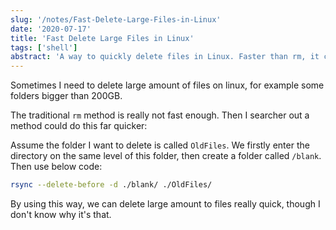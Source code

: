 ```yaml
---
slug: '/notes/Fast-Delete-Large-Files-in-Linux'
date: '2020-07-17'
title: 'Fast Delete Large Files in Linux'
tags: ['shell']
abstract: 'A way to quickly delete files in Linux. Faster than rm, it could be used when I have a lot of files to delete.'
---
```


Sometimes I need to delete large amount of files on linux, for example some folders bigger than 200GB. 

The traditional `rm` method is really not fast enough. Then I searcher out a method could do this far quicker:

Assume the folder I want to delete is called `OldFiles`. We firstly enter the directory on the same level of this folder, then create a folder called `/blank`. Then use below code:

```bash
rsync --delete-before -d ./blank/ ./OldFiles/
```

By using this way, we can delete large amount to files really quick, though I don't know why it's that. 